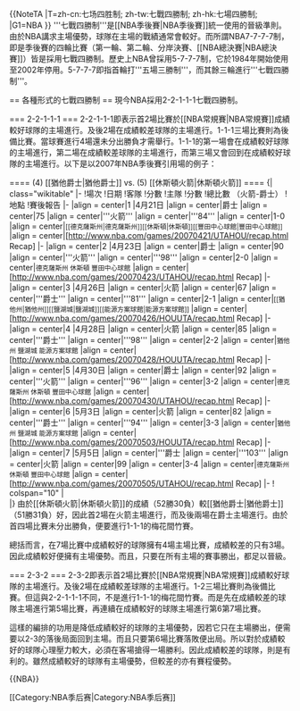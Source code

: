 {{NoteTA
|T=zh-cn:七场四胜制; zh-tw:七戰四勝制; zh-hk:七場四勝制;
|G1=NBA
}}
'''七戰四勝制'''是[[NBA季後賽|NBA季後賽]]統一使用的晉級準則。由於NBA講求主場優勢，球隊在主場的戰績通常會較好。而所謂NBA7-7-7-7制，即是季後賽的四輪比賽（第一輪、第二輪、分岸決賽、[[NBA總決賽|NBA總決賽]]）皆是採用七戰四勝制。歷史上NBA曾採用5-7-7-7制，它於1984年開始使用至2002年停用。5-7-7-7即指首輪打'''五場三勝制'''，而其餘三輪進行'''七戰四勝制'''。

== 各種形式的七戰四勝制 ==
現今NBA採用2-2-1-1-1七戰四勝制。

=== 2-2-1-1-1 ===
2-2-1-1-1即表示首2場比賽於[[NBA常規賽|NBA常規賽]]成績較好球隊的主場進行。及後2場在成績較差球隊的主場進行。1-1-1三場比賽則為後備比賽。當球賽進行4場還未分出勝負才需舉行。1-1-1的第一場會在成績較好球隊的主場進行，第二場在成績較差球隊的主場進行，而第三場又會回到在成績較好球隊的主場進行。以下是以2007年NBA季後賽引用場的例子：

==== (4) [[猶他爵士|猶他爵士]] vs. (5) [[休斯頓火箭|休斯頓火箭]] ====
{| class="wikitable"
|-
!場次
!日期
!客隊
!分數
!主隊
!分數
!總比數
（火箭-爵士）
!地點
!賽後報告
|-
|align = center|1
|4月21日
|align = center|爵士
|align = center|75
|align = center|'''火箭'''
|align = center|'''84'''
|align = center|1-0
|align = center|<small>[[德克薩斯州|德克薩斯州]][[休斯頓|休斯頓]][[豐田中心球館|豐田中心球館]]</small>
|align = center|[http://www.nba.com/games/20070421/UTAHOU/recap.html Recap]
|-
|align = center|2
|4月23日
|align = center|爵士
|align = center|90
|align = center|'''火箭'''
|align = center|'''98'''
|align = center|2-0
|align = center|<small>德克薩斯州 休斯頓 豐田中心球館</small>
|align = center|[http://www.nba.com/games/20070423/UTAHOU/recap.html Recap]
|-
|align = center|3
|4月26日
|align = center|火箭
|align = center|67
|align = center|'''爵士'''
|align = center|'''81'''
|align = center|2-1
|align = center|<small>[[猶他州|猶他州]][[鹽湖城|鹽湖城]][[能源方案球館|能源方案球館]] </small>
|align = center|[http://www.nba.com/games/20070426/HOUUTA/recap.html Recap]
|-
|align = center|4
|4月28日
|align = center|火箭
|align = center|85
|align = center|'''爵士'''
|align = center|'''98'''
|align = center|2-2
|align = center|<small>猶他州 鹽湖城 能源方案球館</small>
|align = center|[http://www.nba.com/games/20070428/HOUUTA/recap.html Recap]
|-
|align = center|5
|4月30日
|align = center|爵士
|align = center|92
|align = center|'''火箭'''
|align = center|'''96'''
|align = center|3-2
|align = center|<small>德克薩斯州 休斯頓 豐田中心球館</small>
|align = center|[http://www.nba.com/games/20070430/UTAHOU/recap.html Recap]
|-
|align = center|6
|5月3日
|align = center|火箭
|align = center|82
|align = center|'''爵士'''
|align = center|'''94'''
|align = center|3-3
|align = center|<small>猶他州 鹽湖城 能源方案球館</small>
|align = center|[http://www.nba.com/games/20070503/HOUUTA/recap.html Recap]
|-
|align = center|7
|5月5日
|align = center|'''爵士
|align = center|'''103'''
|align = center|火箭
|align = center|99
|align = center|3-4
|align = center|<small>德克薩斯州 休斯頓 豐田中心球館</small>
|align = center|[http://www.nba.com/games/20070505/UTAHOU/recap.html Recap]
|-
! colspan="10" | <br/>
|}
由於[[休斯頓火箭|休斯頓火箭]]的成績（52勝30負）較[[猶他爵士|猶他爵士]]（51勝31負）好，因此首2場在火箭主場進行，而及後兩場在爵士主場進行。由於首四場比賽未分出勝負，便要進行1-1-1的梅花間竹賽。

總括而言，在7場比賽中成績較好的球隊擁有4場主場比賽，成績較差的只有3場。因此成績較好便擁有主場優勢。而且，只要在所有主場的賽事勝出，都足以晉級。

=== 2-3-2 ===
2-3-2即表示首2場比賽於[[NBA常規賽|NBA常規賽]]成績較好球隊的主場進行。及後2場在成績較差球隊的主場進行。1-2三場比賽則為後備比賽。但這與2-2-1-1-1不同，不是進行1-1-1的梅花間竹賽。而是先在成績較差的球隊主場進行第5場比賽，再連續在成績較好的球隊主場進行第6第7場比賽。

這樣的編排的功用是降低成績較好的球隊的主場優勢，因若它只在主場勝出，便需要以2-3的落後局面回到主場。而且只要第6場比賽落敗便出局。所以對於成績較好的球隊心理壓力較大，必須在客場搶得一場勝利。因此成績較差的球隊，則是有利的。雖然成績較好的球隊有主場優勢，但較差的亦有賽程優勢。

{{NBA}}

[[Category:NBA季后赛|Category:NBA季后赛]]